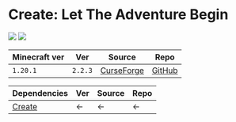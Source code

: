 # Create: Let The Adventure Begin

![](https://cdn.modrinth.com/data/cached_images/cbd5691543d0c5e54ee8c5a61de63c6ed36442d9.png)
![](https://youtu.be/7DPhYA4PdCM)

| Minecraft ver | Ver     | Source                                                                                    | Repo                                                                 |
| ------------- | ------- | ----------------------------------------------------------------------------------------- | -------------------------------------------------------------------- |
| `1.20.1`      | `2.2.3` | [CurseForge](https://www.curseforge.com/minecraft/mc-mods/create-let-the-adventure-begin) | [GitHub](https://github.com/not-jun0/Create-Let-The-Adventure-Begin) |

| Dependencies        | Ver | Source | Repo |
| ------------------- | --- | ------ | ---- |
| [Create](Create.md) | <-  | <-     | <-   |